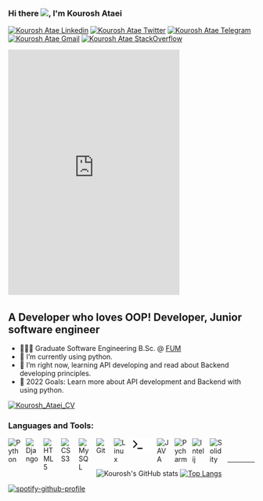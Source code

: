 ### Hi there <a href="https://www.gautamkrishnar.com/"><img src="https://media.giphy.com/media/hvRJCLFzcasrR4ia7z/giphy.gif" width="5%"></a>, I'm Kourosh Ataei


[![Kourosh Atae Linkedin](https://img.shields.io/badge/LinkedIn-0077B5?style=for-the-badge&logo=linkedin&logoColor=white)](https://www.linkedin.com/in/kourosh-ataei-14a2191b8)
[![Kourosh Atae Twitter](https://img.shields.io/badge/Twitter-1DA1F2?style=for-the-badge&logo=twitter&logoColor=white)](https://twitter.com/mrkataei)
[![Kourosh Atae Telegram](https://img.shields.io/badge/Telegram-9cf?style=for-the-badge&logo=telegram&logoColor=white)](https://t.me/mrkatae)
[![Kourosh Atae Gmail](https://img.shields.io/badge/Gmail-red?style=for-the-badge&logo=gmail&logoColor=white)](mailto:kouroshinfo96@gmail.com)
[![Kourosh Atae StackOverflow](https://img.shields.io/badge/StackOverflow-F48024?style=for-the-badge&logo=stackoverflow&logoColor=white)](https://stackoverflow.com/users/18917405/mrkataei)

<iframe src="https://discordapp.com/widget?id=809129052534734869&theme=dark" width="350" height="500" allowtransparency="true" frameborder="0" sandbox="allow-popups allow-popups-to-escape-sandbox allow-same-origin allow-scripts"></iframe>

## A Developer who loves OOP! Developer, Junior software engineer

- 👨🏻‍🎓 Graduate Software Engineering B.Sc. @ [FUM](https://en.um.ac.ir/)
- 🐍 I’m currently using python.
- 🌱 I’m right now, learning API developing and read about Backend developing principles.
- 🥅 2022 Goals: Learn more about API development and Backend with using python.

[![Kourosh_Ataei_CV](https://img.shields.io/badge/My%20CV-download-green)](https://raw.githubusercontent.com/mrkataei/mrkataei/main/cv.pdf)
### Languages and Tools:

[<img align="left" alt="Python" width="26px" src="https://cdn.jsdelivr.net/gh/devicons/devicon/icons/python/python-original.svg" style="padding-right:10px;" />][github]


[<img align="left" alt="Django" width="26px" src="https://cdn.jsdelivr.net/gh/devicons/devicon/icons/django/django-plain.svg" style="padding-right:10px;" />][github]


[<img align="left" alt="HTML5" width="26px" src="https://cdn.jsdelivr.net/gh/devicons/devicon/icons/html5/html5-original.svg" style="padding-right:10px;" />][github]

[<img align="left" alt="CSS3" width="26px" src="https://cdn.jsdelivr.net/gh/devicons/devicon/icons/css3/css3-original.svg" style="padding-right:10px;" />][github]

[<img align="left" alt="MySQL" width="26px" src="https://cdn.jsdelivr.net/gh/devicons/devicon/icons/mysql/mysql-original.svg" style="padding-right:10px;" />][github]

[<img align="left" alt="Git" width="26px" src="https://cdn.jsdelivr.net/gh/devicons/devicon/icons/git/git-original.svg" style="padding-right:10px;" />][github]

[<img align="left" alt="Linux" width="26px" src="https://cdn.jsdelivr.net/gh/devicons/devicon/icons/linux/linux-original.svg" style="padding-right:10px;" />][github]

[<img align="left" alt="Terminal" width="26px" src="./img/terminal-light.svg" />](https://github.com/mrkataei#gh-light-mode-only)
[<img align="left" alt="Terminal" width="26px" src="./img/terminal-dark.svg" />](https://github.com/mrkataei#gh-dark-mode-only)

[<img align="left" alt="JAVA" width="26px" src="https://cdn.jsdelivr.net/gh/devicons/devicon/icons/java/java-original.svg" style="padding-right:10px;"/>][github]

[<img align="left" alt="Pycharm" width="26px" src="https://cdn.jsdelivr.net/gh/devicons/devicon/icons/pycharm/pycharm-original.svg" style="padding-right:10px;" />][github]

[<img align="left" alt="Intelij" width="26px" src="https://cdn.jsdelivr.net/gh/devicons/devicon/icons/intellij/intellij-original.svg" style="padding-right:10px;" />][github]

[<img align="left" alt="Solidity" width="26px" src="https://cdn.jsdelivr.net/gh/devicons/devicon/icons/solidity/solidity-original.svg" style="padding-right:10px;" />][github]


<br />
<br />

---
![Kourosh's GitHub stats](https://github-readme-stats.vercel.app/api?username=mrkataei&show_icons=true&theme=dark&hide_border=true&icon_color=3256a8&title_color=23cf31)
[![Top Langs](https://github-readme-stats.vercel.app/api/top-langs/?username=mrkataei&layout=compact&langs_count=8&theme=dark&hide_border=true&title_color=23cf31)](https://github.com/anuraghazra/github-readme-stats)

[![spotify-github-profile](https://spotify-github-profile.vercel.app/api/view?uid=pm1ghn2591gdxpf44oycazj3j&cover_image=false&theme=default&show_offline=true&background_color=121212)](https://spotify-github-profile.vercel.app/api/view?uid=pm1ghn2591gdxpf44oycazj3j&redirect=true)

[github]: https://github.com/mrkataei

